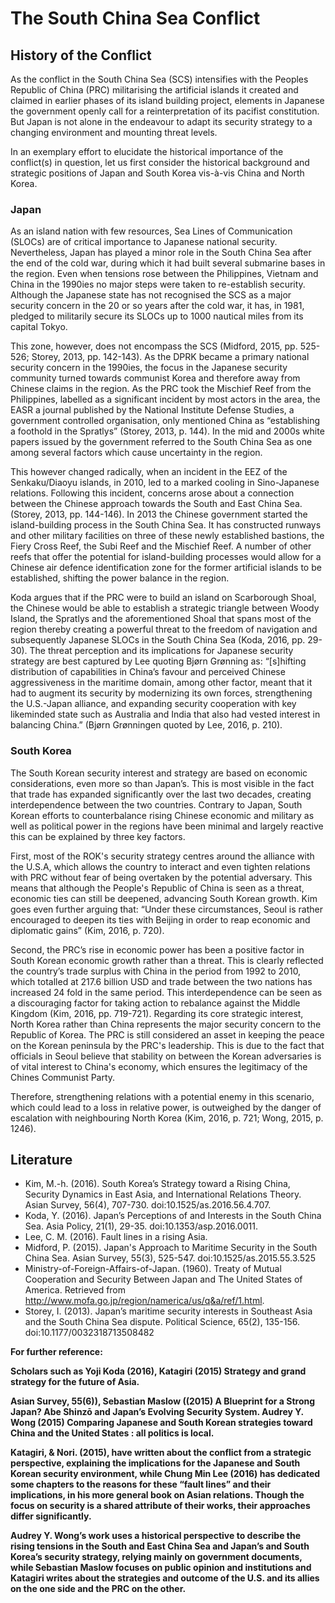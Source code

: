 # The South China Sea Conflict

## History of the Conflict

As the conflict in the South China Sea (SCS) intensifies with the Peoples Republic of China (PRC) militarising the artificial islands it created and claimed in earlier phases of its island building project, elements in Japanese the government openly call for a reinterpretation of its pacifist constitution. But Japan is not alone in the endeavour to adapt its security strategy to a changing environment and mounting threat levels.

In an exemplary effort to elucidate the historical importance of the conflict(s) in question, let us first consider the historical background and strategic positions of Japan and South Korea vis-à-vis China and North Korea.

### Japan

As an island nation with few resources, Sea Lines of Communication (SLOCs) are of critical importance to Japanese national security. Nevertheless, Japan has played a minor role in the South China Sea after the end of the cold war, during which it had built several submarine bases in the region. Even when tensions rose between the Philippines, Vietnam and China in the 1990ies no major steps were taken to re-establish security. Although the Japanese state has not recognised the SCS as a major security concern in the 20 or so years after the cold war, it has, in 1981, pledged to militarily secure its SLOCs up to 1000 nautical miles from its capital Tokyo. 

This zone, however, does not encompass the SCS (Midford, 2015, pp. 525-526; Storey, 2013, pp. 142-143). As the DPRK became a primary national security concern in the 1990ies, the focus in the Japanese security community turned towards communist Korea and therefore away from Chinese claims in the region. As the PRC took the Mischief Reef from the Philippines, labelled as a significant incident by most actors in the area, the EASR a journal published by the National Institute Defense Studies, a government controlled organisation, only mentioned China as “establishing a foothold in the Spratlys” (Storey, 2013, p. 144). In the mid and 2000s white papers issued by the government referred to the South China Sea as one among several factors which cause uncertainty in the region. 

This however changed radically, when an incident in the EEZ of the Senkaku/Diaoyu islands, in 2010, led to a marked cooling in Sino-Japanese relations. Following this incident, concerns arose about a connection between the Chinese approach towards the South and East China Sea. (Storey, 2013, pp. 144-146). In 2013 the Chinese government started the island-building process in the South China Sea. It has constructed runways and other military facilities on three of these newly established bastions, the Fiery Cross Reef, the Subi Reef and the Mischief Reef. A number of other reefs that offer the potential for island-building processes would allow for a Chinese air defence identification zone for the former artificial islands to be established, shifting the power balance in the region. 

Koda argues that if the PRC were to build an island on Scarborough Shoal, the Chinese would be able to establish a strategic triangle between Woody Island, the Spratlys and the aforementioned Shoal that spans most of the region thereby creating a powerful threat to the freedom of navigation and subsequently Japanese SLOCs in the South China Sea (Koda, 2016, pp. 29-30). The threat perception and its implications for Japanese security strategy are best captured by Lee quoting Bjørn Grønning as: “[s]hifting distribution of capabilities in China’s favour and perceived Chinese aggressiveness in the maritime domain, among other factor, meant that it had to augment its security by modernizing its own forces, strengthening the U.S.-Japan alliance, and expanding security cooperation with key likeminded
state such as Australia and India that also had vested interest in balancing China.” (Bjørn Grønningen quoted by Lee, 2016, p. 210).

### South Korea

The South Korean security interest and strategy are based on economic considerations, even more so than Japan’s. This is most visible in the fact that trade has expanded significantly over the last two decades, creating interdependence between the two countries. Contrary to Japan, South Korean efforts to counterbalance rising Chinese economic and military as well as political power in the regions have been minimal and largely reactive this can be explained by three key factors. 

First, most of the ROK's security strategy centres around the alliance with the U.S.A, which allows the country to interact and even tighten relations with PRC without fear of being overtaken by the potential adversary. This means that although the People's Republic of China is seen as a threat, economic ties can still be deepened, advancing South Korean growth. Kim goes even further arguing that: “Under these circumstances, Seoul is rather encouraged to deepen its ties with Beijing in order to reap economic and diplomatic gains” (Kim, 2016, p. 720). 

Second, the PRC’s rise in economic power has been a positive factor in South Korean economic growth rather than a threat. This is clearly reflected the country’s trade surplus with China in the period from 1992 to 2010, which totalled at 217.6 billion USD and trade between the two nations has increased 24 fold in the same period. This interdependence can be seen as a discouraging factor for taking action to rebalance against the Middle Kingdom (Kim, 2016, pp. 719-721). Regarding its core strategic interest, North Korea rather than China represents the major security concern to the Republic of Korea. The PRC is still considered an asset in keeping the peace on the Korean peninsula by the PRC's leadership. This is due to the fact that officials in Seoul believe that stability on between the Korean adversaries is of vital interest to China's economy, which ensures the legitimacy of the Chines Communist Party. 

Therefore, strengthening relations with a potential enemy in this scenario, which could lead to a loss in relative power, is outweighed by the danger of escalation with neighbouring North Korea (Kim, 2016, p. 721; Wong, 2015, p. 1246).


## Literature

-	Kim, M.-h. (2016). South Korea’s Strategy toward a Rising China, Security Dynamics in East Asia, and International Relations Theory. Asian Survey, 56(4), 707-730. doi:10.1525/as.2016.56.4.707.
-	Koda, Y. (2016). Japan’s Perceptions of and Interests in the South China Sea. Asia Policy, 21(1), 29-35. doi:10.1353/asp.2016.0011.
-	Lee, C. M. (2016). Fault lines in a rising Asia.
-	Midford, P. (2015). Japan's Approach to Maritime Security in the South China Sea. Asian Survey, 55(3), 525-547. doi:10.1525/as.2015.55.3.525 
- Ministry-of-Foreign-Affairs-of-Japan. (1960). Treaty of Mutual Cooperation and Security Between Japan and The United States of America. Retrieved from http://www.mofa.go.jp/region/namerica/us/q&a/ref/1.html.
-	Storey, I. (2013). Japan’s maritime security interests in Southeast Asia and the South China Sea dispute. Political Science, 65(2), 135-156. doi:10.1177/0032318713508482 

<b>For further reference:<b>

Scholars such as Yoji Koda (2016), Katagiri (2015) Strategy and grand strategy for the future of Asia.

Asian Survey, 55(6)), Sebastian Maslow ((2015) A Blueprint for a Strong Japan? Abe Shinzō and Japan’s Evolving Security System. Audrey Y. Wong (2015) Comparing Japanese and South Korean strategies toward China and the United States : all politics is local. 

Katagiri, & Nori. (2015), have written about the conflict from a strategic perspective, explaining the implications for the Japanese and South Korean security environment, while Chung Min Lee (2016) has dedicated some chapters to the reasons for these “fault lines” and their implications, in his more general book on Asian relations. Though the focus on security is a shared attribute of their works, their approaches differ significantly. 

Audrey Y. Wong’s work uses a historical perspective to describe the rising tensions in the South and East China Sea and Japan’s and South Korea’s security strategy, relying mainly on government documents, while Sebastian Maslow focuses on public opinion and institutions and Katagiri writes about the strategies and outcome of the U.S. and its allies on the one side and the PRC on the other.

